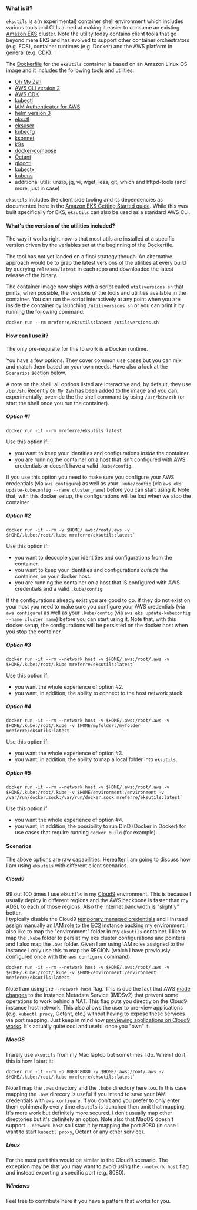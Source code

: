#### What is it?

`eksutils` is a(n experimental) container shell environment which includes various tools and CLIs aimed at making it easier to consume an existing [Amazon EKS](https://aws.amazon.com/eks/) cluster. Note the utility today contains client tools that go beyond mere EKS and has evolved to support other container orchestrators (e.g. ECS), container runtimes (e.g. Docker) and the AWS platform in general (e.g. CDK).

The [Dockerfile](https://github.com/mreferre/eksutils/blob/master/Dockerfile) for the `eksutils` container is based on an Amazon Linux OS image and it includes the following tools and utilities:
- [Oh My Zsh](https://ohmyz.sh/) 
- [AWS CLI version 2](https://docs.aws.amazon.com/cli/latest/userguide/install-cliv2.html) 
- [AWS CDK](https://github.com/awslabs/aws-cdk)
- [kubectl](https://kubernetes.io/docs/tasks/tools/install-kubectl/)
- [IAM Authenticator for AWS](https://github.com/kubernetes-sigs/aws-iam-authenticator)
- [helm version 3](https://github.com/helm/helm)
- [eksctl](https://github.com/weaveworks/eksctl)
- [eksuser](https://github.com/prabhatsharma/eksuser/)
- [kubecfg](https://github.com/ksonnet/kubecfg)
- [ksonnet](https://github.com/ksonnet/ksonnet)
- [k9s](https://k9ss.io/)
- [docker-compose](https://docs.docker.com/compose/)
- [Octant](https://github.com/vmware-tanzu/octant)
- [glooctl](https://docs.solo.io/gloo/latest/)
- [kubectx](https://github.com/ahmetb/kubectx/)
- [kubens](https://github.com/ahmetb/kubectx/)
- additional utils: unzip, jq, vi, wget, less, git, which and httpd-tools (and more, just in case) 

`eksutils` includes the client side tooling and its dependencies as documented here in the [Amazon EKS Getting Started guide](https://docs.aws.amazon.com/eks/latest/userguide/getting-started.html). While this was built specifically for EKS, `eksutils` can also be used as a standard AWS CLI.

#### What's the version of the utilities included?

The way it works right now is that most utils are installed at a specific version driven by the variables set at the beginning of the Dockerfile. 

The tool has not yet landed on a final strategy though. An alternative approach would be to grab the latest versions of the utilities at every build by querying `releases/latest` in each repo and downloaded the latest release of the binary.  

The container image now ships with a script called `utilsversions.sh` that prints, when possible, the versions of the tools and utilities available in the container. You can run the script interactively at any point when you are inside the container by launching `/utilsversions.sh` or you can print it by running the following command:
```
docker run --rm mreferre/eksutils:latest /utilsversions.sh
```

#### How can I use it?

The only pre-requisite for this to work is a Docker runtime. 

You have a few options. They cover common use cases but you can mix and match them based on your own needs. Have also a look at the `Scenarios` section below. 

A note on the shell: all options listed are interactive and, by default, they use `/bin/sh`. Recently `Oh My Zsh` has been added to the image and you can, experimentally, override the the shell command by using `/usr/bin/zsh` (or start the shell once you run the container).

##### Option #1
```
docker run -it --rm mreferre/eksutils:latest
```
Use this option if:

*  you want to keep your identities and configurations *inside* the container.
*  you are running the container on a host that isn't configured with AWS credentials or doesn't have a valid `.kube/config`. 

If you use this option you need to make sure you configure your AWS credentials (via `aws configure`) as well as your `.kube/config` (via `aws eks update-kubeconfig --name cluster_name`) before you can start using it. Note that, with this docker setup, the configurations will be lost when we stop the container.  

##### Option #2
```
docker run -it --rm -v $HOME/.aws:/root/.aws -v $HOME/.kube:/root/.kube mreferre/eksutils:latest` 
```
Use this option if:

* you want to decouple your identities and configurations from the container. 
* you want to keep your identities and configurations *outside* the container, on your docker host.
* you are running the container on a host that IS configured with AWS credentials and a valid `.kube/config`. 

If the configurations already exist you are good to go. If they do not exist on your host you need to make sure you configure your AWS credentials (via `aws configure`) as well as your `.kube/config` (via `aws eks update-kubeconfig --name cluster_name`) before you can start using it. Note that, with this docker setup, the configurations will be persisted on the docker host when you stop the container. 

##### Option #3
```
docker run -it --rm --network host -v $HOME/.aws:/root/.aws -v $HOME/.kube:/root/.kube mreferre/eksutils:latest`
```
Use this option if:

* you want the whole experience of option #2. 
* you want, in addition, the ability to connect to the host network stack.  

##### Option #4  
```
docker run -it --rm --network host -v $HOME/.aws:/root/.aws -v $HOME/.kube:/root/.kube -v $HOME/myfolder:/myfolder mreferre/eksutils:latest
```
Use this option if:

* you want the whole experience of option #3. 
* you want, in addition, the ability to map a local folder into `eksutils`.

##### Option #5  
```
docker run -it --rm --network host -v $HOME/.aws:/root/.aws -v $HOME/.kube:/root/.kube -v $HOME/environment:/environment -v /var/run/docker.sock:/var/run/docker.sock mreferre/eksutils:latest` 
```
Use this option if:

* you want the whole experience of option #4. 
* you want, in addition, the possibility to run DinD (Docker in Docker) for use cases that require running `docker build` (for example).

#### Scenarios

The above options are raw capabilities. Hereafter I am going to discuss how I am using `eksutils` with different client scenarios. 

##### Cloud9 

99 out 100 times I use `eksutils` in my [Cloud9](https://aws.amazon.com/cloud9/) environment. This is because I usually deploy in different regions and the AWS backbone is faster than my ADSL to each of those regions. Also the Internet bandwidth is "slightly" better.  
I typically disable the Cloud9 [temporary managed credentials](https://docs.aws.amazon.com/cloud9/latest/user-guide/auth-and-access-control.html#auth-and-access-control-temporary-managed-credentials) and I instead assign manually an IAM role to the EC2 instance backing my environment. I also like to map the "environment" folder in my `eksutils` container. I like to map the `.kube` folder to persist my eks cluster configurations and pointers and I also map the `.aws` folder. Given I am using IAM roles assigned to the instance I only use this to map the REGION (which I have previously configured once with the `aws configure` command).  
```
docker run -it --rm --network host -v $HOME/.aws:/root/.aws -v $HOME/.kube:/root/.kube -v $HOME/environment:/environment mreferre/eksutils:latest
```
Note I am using the `--network host` flag. This is due the fact that AWS [made changes](https://aws.amazon.com/blogs/security/defense-in-depth-open-firewalls-reverse-proxies-ssrf-vulnerabilities-ec2-instance-metadata-service/) to the Instance Metadata Service (IMDSv2) that prevent some operations to work behind a NAT. This flag puts you directly on the Cloud9 instance host network. This also allows the user to pre-view applications (e.g. `kubectl proxy`, Octant, etc.) without having to expose these services via port mapping. Just keep in mind how [previewing applications on Cloud9 works](https://docs.aws.amazon.com/cloud9/latest/user-guide/app-preview.html). It's actually quite cool and useful once you "own" it. 

##### MacOS 

I rarely use `eksutils` from my Mac laptop but sometimes I do. When I do it, this is how I start it:
```
docker run -it --rm -p 8080:8080 -v $HOME/.aws:/root/.aws -v $HOME/.kube:/root/.kube mreferre/eksutils:latest`
```
Note I map the `.aws` directory and the `.kube` directory here too. In this case mapping the `.aws` direcory is useful if you intend to save your IAM credentials with `aws configure`. If you don't and you prefer to only enter them ephimerally every time `eksutils` is launched then omit that mapping. It's more work but definitely more secured. I don't usually map other directories but it's definitely an option. Note also that MacOS doesn't support `--network host` so I start it by mapping the port 8080 (in case I want to start `kubectl proxy`, Octant or any other service). 

##### Linux

For the most part this would be similar to the Cloud9 scenario. The exception may be that you may want to avoid using the `--network host` flag and instead exporting a specific port (e.g. 8080). 

##### Windows

Feel free to contribute here if you have a pattern that works for you.

